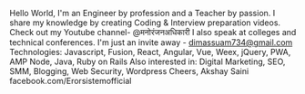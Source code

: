 Hello World,
I'm an Engineer by profession and a Teacher by passion.
I share my knowledge by creating Coding & Interview preparation videos.
Check out my Youtube channel- @मनोरंजनअधिकारी
I also speak at colleges and technical conferences. I'm just an invite away - dimassuam734@gmail.com
Technologies:
Javascript, Fusion, React, Angular, Vue, Weex, jQuery, PWA, AMP
Node, Java, Ruby on Rails
Also interested in:
Digital Marketing, SEO, SMM, Blogging, Web Security, Wordpress
Cheers,
Akshay Saini
facebook.com/Erorsistemofficial
